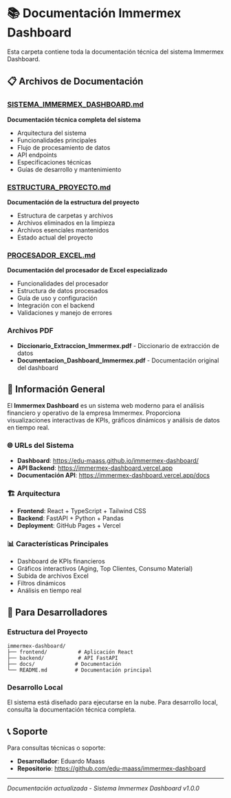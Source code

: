 # 📚 Documentación Immermex Dashboard

Esta carpeta contiene toda la documentación técnica del sistema Immermex Dashboard.

## 📋 Archivos de Documentación

### [SISTEMA_IMMERMEX_DASHBOARD.md](./SISTEMA_IMMERMEX_DASHBOARD.md)
**Documentación técnica completa del sistema**
- Arquitectura del sistema
- Funcionalidades principales
- Flujo de procesamiento de datos
- API endpoints
- Especificaciones técnicas
- Guías de desarrollo y mantenimiento

### [ESTRUCTURA_PROYECTO.md](./ESTRUCTURA_PROYECTO.md)
**Documentación de la estructura del proyecto**
- Estructura de carpetas y archivos
- Archivos eliminados en la limpieza
- Archivos esenciales mantenidos
- Estado actual del proyecto

### [PROCESADOR_EXCEL.md](./PROCESADOR_EXCEL.md)
**Documentación del procesador de Excel especializado**
- Funcionalidades del procesador
- Estructura de datos procesados
- Guía de uso y configuración
- Integración con el backend
- Validaciones y manejo de errores

### Archivos PDF
- **Diccionario_Extraccion_Immermex.pdf** - Diccionario de extracción de datos
- **Documentacion_Dashboard_Immermex.pdf** - Documentación original del dashboard

## 🎯 Información General

El **Immermex Dashboard** es un sistema web moderno para el análisis financiero y operativo de la empresa Immermex. Proporciona visualizaciones interactivas de KPIs, gráficos dinámicos y análisis de datos en tiempo real.

### 🌐 URLs del Sistema
- **Dashboard**: https://edu-maass.github.io/immermex-dashboard/
- **API Backend**: https://immermex-dashboard.vercel.app
- **Documentación API**: https://immermex-dashboard.vercel.app/docs

### 🏗️ Arquitectura
- **Frontend**: React + TypeScript + Tailwind CSS
- **Backend**: FastAPI + Python + Pandas
- **Deployment**: GitHub Pages + Vercel

### 📊 Características Principales
- Dashboard de KPIs financieros
- Gráficos interactivos (Aging, Top Clientes, Consumo Material)
- Subida de archivos Excel
- Filtros dinámicos
- Análisis en tiempo real

## 🔧 Para Desarrolladores

### Estructura del Proyecto
```
immermex-dashboard/
├── frontend/          # Aplicación React
├── backend/           # API FastAPI
├── docs/             # Documentación
└── README.md         # Documentación principal
```

### Desarrollo Local
El sistema está diseñado para ejecutarse en la nube. Para desarrollo local, consulta la documentación técnica completa.

## 📞 Soporte

Para consultas técnicas o soporte:
- **Desarrollador**: Eduardo Maass
- **Repositorio**: https://github.com/edu-maass/immermex-dashboard

---

*Documentación actualizada - Sistema Immermex Dashboard v1.0.0*
